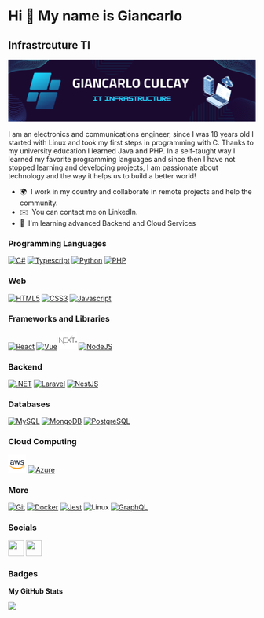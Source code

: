 Hi 👋 My name is Giancarlo
=================================

Infrastrcuture TI
-------------------------------

![Image text](./baanner-infraestructura.png)

I am an electronics and communications engineer, since I was 18 years old I started with Linux and took my first steps in programming with C. Thanks to my university education I learned Java and PHP. In a self-taught way I learned my favorite programming languages and since then I have not stopped learning and developing projects, I am passionate about technology and the way it helps us to build a better world!

* 🌍  I work in my country and collaborate in remote projects and help the community.
* ✉️  You can contact me on LinkedIn.
* 🧠  I'm learning advanced Backend and Cloud Services 

### Programming Languages

<p align="left">
<a href="https://learn.microsoft.com/es-es/dotnet/csharp/" target="_blank" rel="noreferrer"><img src="https://www.svgrepo.com/show/353622/c-sharp.svg" width="36" height="36" alt="C#" /></a>
<a href="https://www.typescriptlang.org/" target="_blank" rel="noreferrer"><img src="https://raw.githubusercontent.com/danielcranney/readme-generator/main/public/icons/skills/typescript-colored.svg" width="36" height="36" alt="Typescript" /></a>
<a href="https://www.python.org/" target="_blank" rel="noreferrer"><img src="https://raw.githubusercontent.com/danielcranney/readme-generator/main/public/icons/skills/python-colored.svg" width="36" height="36" alt="Python" /></a>
<a href="https://www.php.net/" target="_blank" rel="noreferrer"><img src="https://raw.githubusercontent.com/danielcranney/readme-generator/main/public/icons/skills/php-colored.svg" width="36" height="36" alt="PHP" /></a>

### Web
<a href="https://developer.mozilla.org/en-US/docs/Glossary/HTML5" target="_blank" rel="noreferrer"><img src="https://raw.githubusercontent.com/danielcranney/readme-generator/main/public/icons/skills/html5-colored.svg" width="36" height="36" alt="HTML5" /></a>
<a href="https://www.w3.org/TR/CSS/#css" target="_blank" rel="noreferrer"><img src="https://raw.githubusercontent.com/danielcranney/readme-generator/main/public/icons/skills/css3-colored.svg" width="36" height="36" alt="CSS3" /></a>
<a href="https://developer.mozilla.org/en-US/docs/Web/JavaScript" target="_blank" rel="noreferrer"><img src="https://raw.githubusercontent.com/danielcranney/readme-generator/main/public/icons/skills/javascript-colored.svg" width="36" height="36" alt="Javascript" /></a>

### Frameworks and Libraries
<a href="https://reactjs.org/" target="_blank" rel="noreferrer"><img src="https://raw.githubusercontent.com/danielcranney/readme-generator/main/public/icons/skills/react-colored.svg" width="36" height="36" alt="React" /></a>
<a href="https://vuejs.org/" target="_blank" rel="noreferrer"><img src="https://raw.githubusercontent.com/danielcranney/readme-generator/main/public/icons/skills/vuejs-colored.svg" width="36" height="36" alt="Vue" /></a>
<a href="https://nextjs.org/docs" target="_blank" rel="noreferrer"><img src="./nextjs.svg" width="36" height="36" alt="NextJs" style="background-color: white;" /></a>
<a href="https://nodejs.org/en/" target="_blank" rel="noreferrer"><img src="https://raw.githubusercontent.com/danielcranney/readme-generator/main/public/icons/skills/nodejs-colored.svg" width="36" height="36" alt="NodeJS" /></a>


### Backend
<a href="https://learn.microsoft.com/es-es/dotnet/csharp/" target="_blank" rel="noreferrer"><img src="https://www.svgrepo.com/show/376369/dotnet.svg" width="36" height="36" alt=".NET" /></a>
<a href="https://laravel.com/" target="_blank" rel="noreferrer"><img src="https://www.svgrepo.com/show/353985/laravel.svg" width="36" height="36" alt="Laravel" /></a>
<a href="https://docs.nestjs.com/" target="_blank" rel="noreferrer"><img src="https://raw.githubusercontent.com/danielcranney/readme-generator/main/public/icons/skills/nestjs-colored.svg" width="36" height="36" alt="NestJS" /></a>

### Databases

<a href="https://www.mysql.com/" target="_blank" rel="noreferrer"><img src="https://www.svgrepo.com/show/303251/mysql-logo.svg" width="36" height="36" alt="MySQL"  /></a>
<a href="https://www.mongodb.com/" target="_blank" rel="noreferrer"><img src="https://raw.githubusercontent.com/danielcranney/readme-generator/main/public/icons/skills/mongodb-colored.svg" width="36" height="36" alt="MongoDB" /></a>
<a href="https://www.postgresql.org/" target="_blank" rel="noreferrer"><img src="https://raw.githubusercontent.com/danielcranney/readme-generator/main/public/icons/skills/postgresql-colored.svg" width="36" height="36" alt="PostgreSQL" /></a>

<!-- <a href="https://go.dev" target="_blank" rel="noreferrer"><img src="https://raw.githubusercontent.com/danielcranney/readme-generator/main/public/icons/skills/go-colored.svg" width="36" height="36" alt="GO" /></a> -->

### Cloud Computing
<a href="https://aws.amazon.com/es/" target="_blank" rel="noreferrer"><img src="./aws.svg" width="36" height="36" alt="AWS" /></a>
<a href="https://azure.microsoft.com/en-us" target="_blank" rel="noreferrer"><img src="https://www.svgrepo.com/show/331302/azure-v2.svg" width="36" height="36" alt="Azure" /></a>

### More

<a href="https://git-scm.com/" target="_blank" rel="noreferrer"><img src="https://www.svgrepo.com/show/303548/git-icon-logo.svg" width="36" height="36" alt="Git" /></a>
<a href="https://www.docker.com/" target="_blank" rel="noreferrer"><img src="https://www.svgrepo.com/show/349342/docker.svg" width="36" height="36" alt="Docker" /></a>
<a href="https://jestjs.io/" target="_blank" rel="noreferrer"><img src="https://www.svgrepo.com/show/353930/jest.svg" width="36" height="36" alt="Jest" /></a>
<a target="_blank" rel="noreferrer"><img src="https://www.svgrepo.com/show/354004/linux-tux.svg" width="36" height="36" alt="Linux" /></a>
<a href="https://graphql.org/" target="_blank" rel="noreferrer"><img src="https://raw.githubusercontent.com/danielcranney/readme-generator/main/public/icons/skills/graphql-colored.svg" width="36" height="36" alt="GraphQL" /></a>


</p>


### Socials

<p align="left"> <a href="https://www.github.com/giancode1" target="_blank" rel="noreferrer"><img src="https://raw.githubusercontent.com/danielcranney/readme-generator/main/public/icons/socials/github.svg" width="32" height="32" /></a> <a href="https://www.linkedin.com/in/giancarlo-culcay" target="_blank" rel="noreferrer"><img src="https://raw.githubusercontent.com/danielcranney/readme-generator/main/public/icons/socials/linkedin.svg" width="32" height="32" /></a> </p>

### Badges

<b>My GitHub Stats</b>

<a href="http://www.github.com/giancode1"><img src="https://github-readme-streak-stats.herokuapp.com/?user=giancode1&stroke=ffffff&background=1c1917&ring=0891b2&fire=0891b2&currStreakNum=ffffff&currStreakLabel=0891b2&sideNums=ffffff&sideLabels=ffffff&dates=ffffff&hide_border=true" /></a>